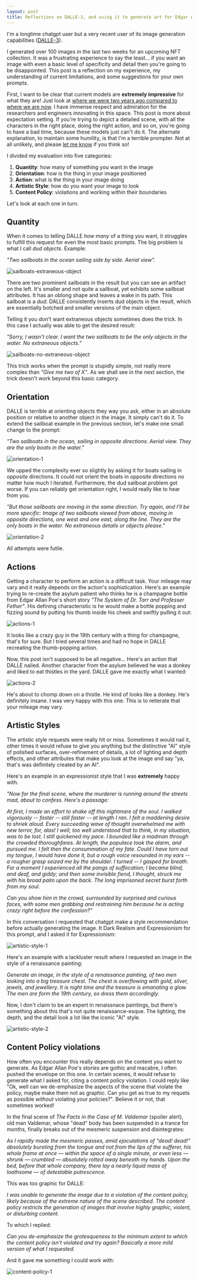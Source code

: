 ```yaml
---
layout: post
title: Reflections on DALLE-3, and using it to generate art for Edgar Allan Poe's short stories
---
```


I'm a longtime chatgpt user but a very recent user of its image generation capabilities ([DALLE-3](https://openai.com/index/dall-e-3-is-now-available-in-chatgpt-plus-and-enterprise/)).

I generated over 100 images in the last two weeks for an upcoming NFT collection. It was a frustrating experience to say the least... if you want an image with even a basic level of specificity and detail then you're going to be disappointed. This post is a reflection on my experience, my understanding of current limitations, and some suggestions for your own prompts.

First, I want to be clear that current models are **extremely impressive** for what they are! Just look at <a href="https://web.archive.org/web/20240524162516/https://medium.com/@junehao/comparing-ai-generated-images-two-years-apart-2022-vs-2024-6c3c4670b905" target="_blank">where we were two years ago compared to where we are now</a>. I have immense respect and admiration for the researchers and engineers innovating in this space. This post is more about expectation setting. If you're trying to depict a detailed scene, with all the characters in the right place, doing the right action, and so on, you're going to have a bad time, because these models just can't do it. The alternate explanation, to maintain some humility, is that I'm a terrible prompter. Not at all unlikely, and please [let me know](mailto:dalton.g.sweeney@gmail.com) if you think so!

I divided my evaluation into five categories:

1. **Quantity**: how many of something you want in the image
2. **Orientation**: how is the thing in your image positioned
3. **Action**: what is the thing in your image doing
4. **Artistic Style**: how do you want your image to look
5. **Content Policy**: violations and working within their boundaries

Let's look at each one in turn.

## Quantity
When it comes to telling DALLE _how many_ of a thing you want, it struggles to fulfill this request for even the most basic prompts. The big problem is what I call _dud objects_. Example:

_"Two sailboats in the ocean sailing side by side. Aerial view"._ 

![sailboats-extraneous-object]({{site.baseurl}}/images/dalle-reflections/quantity/1.jpg)

There are two prominent sailboats in the result but you can see an artifact on the left. It's smaller and not quite a sailboat, yet exhibits some sailboat attributes. It has an oblong shape and leaves a wake in its path. This sailboat is a _dud_. DALLE consistently inserts dud objects in the result, which are essentially botched and smaller versions of the main object.

Telling it you don't want extraneous objects sometimes does the trick. In this case I actually was able to get the desired result:

_"Sorry, I wasn't clear. I want the two sailboats to be the only objects in the water. No extraneous objects."_

![sailboats-no-extraneous-object]({{site.baseurl}}/images/dalle-reflections/quantity/2.jpg)

This trick works when the prompt is stupidly simple, not really more complex than _"Give me two of X"_. As we shall see in the next section, the trick doesn't work beyond this basic category.

## Orientation
DALLE is terrible at orienting objects they way you ask, either in an absolute position or relative to another object in the image. It simply can't do it. To extend the sailboat example in the previous section, let's make one small change to the prompt:

_"Two sailboats in the ocean, sailing in opposite directions. Aerial view. They are the only boats in the water."_

![orientation-1]({{site.baseurl}}/images/dalle-reflections/orientation/1.jpg)

We upped the complexity ever so slightly by asking it for boats sailing in _opposite_ directions. It could not orient the boats in opposite directions no matter how much I iterated. Furthermore, the dud sailboat problem got worse. If you can reliably get orientation right, I would really like to hear from you.

_"But those sailboats are moving in the same direction. Try again, and I'll be more specific: Image of two sailboats viewed from above, moving in opposite directions, one west and one east, along the line. They are the only boats in the water. No extraneous details or objects please."_

![orientation-2]({{site.baseurl}}/images/dalle-reflections/orientation/2.jpg)

All attempts were futile.

## Actions
Getting a character to perform an action is a difficult task. Your mileage may vary and it really depends on the action's sophistication. Here's an example trying to re-create the asylum patient who thinks he is a champagne bottle from Edgar Allan Poe's short story _"The System of Dr. Tarr and Professer Fether"_. His defining characteristic is he would make a bottle popping and fizzing sound by putting his thumb inside his cheek and swiftly pulling it out:

![actions-1]({{site.baseurl}}/images/dalle-reflections/actions/1.jpg)

It looks like a crazy guy in the 19th century with a thing for champagne, that's for sure. But I tried several times and had no hope in DALLE recreating the thumb-popping action.

Now, this post isn't supposed to be all negative... Here's an action that DALLE nailed. Another character from the asylum believed he was a donkey and liked to eat thistles in the yard. DALLE gave me exactly what I wanted:

![actions-2]({{site.baseurl}}/images/dalle-reflections/actions/2.jpg)

He's about to chomp down on a thistle. He kind of looks like a donkey. He's definitely insane. I was very happy with this one. This is to reiterate that your mileage may vary.

## Artistic Styles
The artistic style requests were really hit or miss. Sometimes it would nail it, other times it would refuse to give you anything but the distinctive "AI" style of polished surfaces, over-refinement of details, a lot of lighting and depth effects, and other attributes that make you look at the image and say "ya, that's was definitely created by an AI".

Here's an example in an expressionist style that I was **extremely** happy with.

<em>

"Now for the final scene, where the murderer is running around the streets mad, about to confess. Here's a passage:

At first, I made an effort to shake off this nightmare of the soul. I walked vigorously -- faster -- still faster -- at length I ran. I felt a maddening desire to shriek aloud. Every succeeding wave of thought overwhelmed me with new terror, for, alas! I well, too well understood that to think, in my situation, was to be lost. I still quickened my pace. I bounded like a madman through the crowded thoroughfares. At length, the populace took the alarm, and pursued me. I felt then the consummation of my fate. Could I have torn out my tongue, I would have done it, but a rough voice resounded in my ears -- a rougher grasp seized me by the shoulder. I turned -- I gasped for breath. For a moment I experienced all the pangs of suffocation; I became blind, and deaf, and giddy; and then some invisible fiend, I thought, struck me with his broad palm upon the back. The long imprisoned secret burst forth from my soul.

Can you show him in the crowd, surrounded by surprised and curious faces, with some men grabbing and restraining him because he is acting crazy right before the confession?"

</em>

In this conversation I requested that chatgpt make a style recommendation before actually generating the image. It Dark Realism and Expressionism for this prompt, and I asked it for Expressionism:

![artistic-style-1]({{site.baseurl}}/images/dalle-reflections/artistic-style/1.jpg)

Here's an example with a lackluster result where I requested an image in the style of a renaissance painting:

_Generate an image, in the style of a renaissance painting, of two men looking into a big treasure chest. The chest is overflowing with gold, silver, jewels, and jewellery. It is night time and the treasure is emanating a glow. The men are form the 19th century, so dress them accordingly._

Now, I don't claim to be an expert in renaissnace paintings, but there's something about this that's not quite renaissance-esque. The lighting, the depth, and the detail look a lot like the iconic "AI" style.

![artistic-style-2]({{site.baseurl}}/images/dalle-reflections/artistic-style/2.jpg)

## Content Policy violations
How often you encounter this really depends on the content you want to generate. As Edgar Allan Poe's stories are gothic and macabre, I often pushed the envelope on this one. In certain scenes, it would refuse to generate what I asked for, citing a content policy violation. I could reply like "Ok, well can we de-emphasize the aspects of the scene that violate the policy, maybe make them not as graphic. Can you get as true to my requets as possible _without_ violating your policies?". Believe it or not, that sometimes worked!

In the final scene of _The Facts in the Case of M. Valdemar_ (spoiler alert), old man Valdemar, whose "dead" body has been suspended in a trance for months, finally breaks out of the mesmeric suspension and disintegrates:

_As I rapidly made the mesmeric passes, amid ejaculations of “dead! dead!” absolutely bursting from the tongue and not from the lips of the sufferer, his whole frame at once — within the space of a single minute, or even less — shrunk — crumbled — absolutely rotted away beneath my hands. Upon the bed, before that whole company, there lay a nearly liquid mass of loathsome — of detestable putrescence._

This was too graphic for DALLE:

_I was unable to generate the image due to a violation of the content policy, likely because of the extreme nature of the scene described. The content policy restricts the generation of images that involve highly graphic, violent, or disturbing content._

To which I replied:

_Can you de-emphasize the grotesqueness to the minimum extent to which the content policy isn't violated and try again? Basically a more mild version of what I requested._

And it gave me something I could work with:

![content-policy-1]({{site.baseurl}}/images/dalle-reflections/content-policy/1.jpg)

